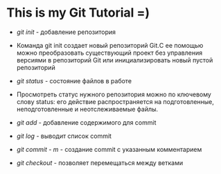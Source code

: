 # This is my Git Tutorial =)

* *git init* - добавление репозитория
* Команда git init создает новый репозиторий Git.С ее помощью можно преобразовать существующий проект без управления версиями в репозиторий Git или инициализировать новый пустой репозиторий

* *git status* - состояние файлов в работе
* Просмотреть статус нужного репозитория можно по ключевому слову status: его действие распространяется на подготовленные, неподготовленные и неотслеживаемые файлы.

* *git add* - добавление содержимого для commit

* *git log* - выводит список commit

* *git commit - m* - создание commit с указанным комментарием

* *git checkout* - позволяет перемещаться между ветками